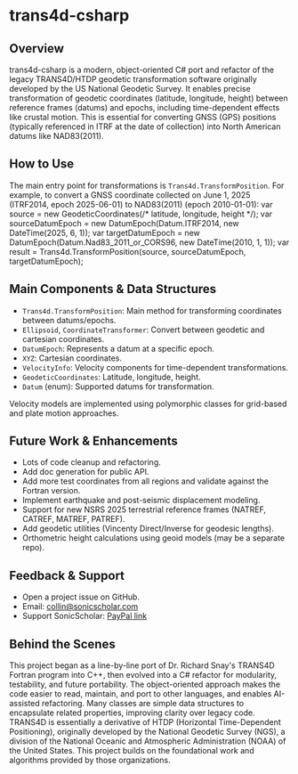 # trans4d-csharp

## Overview

trans4d-csharp is a modern, object-oriented C# port and refactor of the legacy TRANS4D/HTDP geodetic transformation software originally developed by the US National Geodetic Survey. It enables precise transformation of geodetic coordinates (latitude, longitude, height) between reference frames (datums) and epochs, including time-dependent effects like crustal motion. This is essential for converting GNSS (GPS) positions (typically referenced in ITRF at the date of collection) into North American datums like NAD83(2011).

## How to Use

The main entry point for transformations is `Trans4d.TransformPosition`. For example, to convert a GNSS coordinate collected on June 1, 2025 (ITRF2014, epoch 2025-06-01) to NAD83(2011) (epoch 2010-01-01):
var source = new GeodeticCoordinates(/* latitude, longitude, height */);
var sourceDatumEpoch = new DatumEpoch(Datum.ITRF2014, new DateTime(2025, 6, 1));
var targetDatumEpoch = new DatumEpoch(Datum.Nad83_2011_or_CORS96, new DateTime(2010, 1, 1));
var result = Trans4d.TransformPosition(source, sourceDatumEpoch, targetDatumEpoch);


## Main Components & Data Structures

- `Trans4d.TransformPosition`: Main method for transforming coordinates between datums/epochs.
- `Ellipsoid`, `CoordinateTransformer`: Convert between geodetic and cartesian coordinates.
- `DatumEpoch`: Represents a datum at a specific epoch.
- `XYZ`: Cartesian coordinates.
- `VelocityInfo`: Velocity components for time-dependent transformations.
- `GeodeticCoordinates`: Latitude, longitude, height.
- `Datum` (enum): Supported datums for transformation.

Velocity models are implemented using polymorphic classes for grid-based and plate motion approaches.

## Future Work & Enhancements

- Lots of code cleanup and refactoring.
- Add doc generation for public API.
- Add more test coordinates from all regions and validate against the Fortran version.
- Implement earthquake and post-seismic displacement modeling.
- Support for new NSRS 2025 terrestrial reference frames (NATREF, CATREF, MATREF, PATREF).
- Add geodetic utilities (Vincenty Direct/Inverse for geodesic lengths).
- Orthometric height calculations using geoid models (may be a separate repo).

## Feedback & Support

- Open a project issue on GitHub.
- Email: collin@sonicscholar.com
- Support SonicScholar: [PayPal link](https://www.paypal.com/ncp/payment/7XJN5H2M6TZJL)

## Behind the Scenes

This project began as a line-by-line port of Dr. Richard Snay's TRANS4D Fortran program into C++, then evolved into a C# refactor for modularity, testability, and future portability. The object-oriented approach makes the code easier to read, maintain, and port to other languages, and enables AI-assisted refactoring. Many classes are simple data structures to encapsulate related properties, improving clarity over legacy code.
TRANS4D is essentially a derivative of HTDP (Horizontal Time-Dependent Positioning), originally developed by the National Geodetic Survey (NGS), a division of the National Oceanic and Atmospheric Administration (NOAA) of the United States. This project builds on the foundational work and algorithms provided by those organizations.